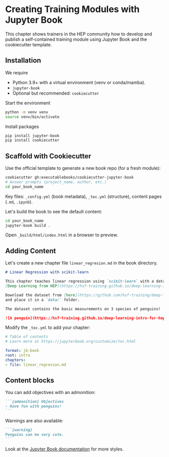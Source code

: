 # Creating Training Modules with Jupyter Book

This chapter shows trainers in the HEP community how to develop and publish a self‑contained training module 
using Jupyter Book and the cookiecutter template. 

## Installation

We require 

- Python 3.9+ with a virtual environment (venv or conda/mamba).
- `jupyter-book` 
- Optional but recommended: `cookiecutter` 

Start the environment

```bash
python -m venv venv 
source venv/bin/activate
```

Install packages

```bash
pip install jupyter-book
pip install cookiecutter 
```

## Scaffold with Cookiecutter

Use the official template to generate a new book repo (for a fresh module):

```bash
cookiecutter gh:executablebooks/cookiecutter-jupyter-book
# Answer prompts (project_name, author, etc.)
cd your_book_name
```

Key files: `_config.yml` (book metadata), `_toc.yml` (structure), content pages (`.md`, `.ipynb`).

Let's build the book to see the default content:

```bash
cd your_book_name
jupyter-book build .
```

Open `_build/html/index.html` in a browser to preview.

## Adding Content

Let's create a new chapter file `linear_regresion.md` in the book directory. 

```md
# Linear Regression with scikit-learn

This chapter teaches linear regression using `scikit-learn` with a dataset from 
[Deep Learning from HEP](https://hsf-training.github.io/deep-learning-intro-for-hep/).

Download the dataset from [here](https://github.com/hsf-training/deep-learning-intro-for-hep/blob/main/deep-learning-intro-for-hep/data/penguins.csv) 
and place it in a `data/` folder.

The dataset contains the basic measurements on 3 species of penguins!   

![A penguin](https://hsf-training.github.io/deep-learning-intro-for-hep/_images/culmen_depth.png)
```

Modify the `_toc.yml` to add your chapter:

```yaml
# Table of contents
# Learn more at https://jupyterbook.org/customize/toc.html

format: jb-book
root: intro
chapters:
- file: linear_regresion.md
```

## Content blocks

You can add objectives with an admonition:

````md
```{admonition} Objectives
- Have fun with penguins!
```
````

Warnings are also available:

````md
```{warning}
Penguins can be very cute.
```
````

Look at the [Jupyter Book documentation](https://jupyterbook.org/en/stable/content/content-blocks.html) for more styles.
